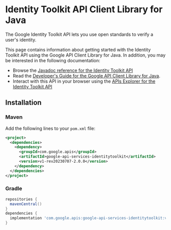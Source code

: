 # Identity Toolkit API Client Library for Java

The Google Identity Toolkit API lets you use open standards to verify a user's identity.

This page contains information about getting started with the Identity Toolkit API
using the Google API Client Library for Java. In addition, you may be interested
in the following documentation:

* Browse the [Javadoc reference for the Identity Toolkit API][javadoc]
* Read the [Developer's Guide for the Google API Client Library for Java][google-api-client].
* Interact with this API in your browser using the [APIs Explorer for the Identity Toolkit API][api-explorer]

## Installation

### Maven

Add the following lines to your `pom.xml` file:

```xml
<project>
  <dependencies>
    <dependency>
      <groupId>com.google.apis</groupId>
      <artifactId>google-api-services-identitytoolkit</artifactId>
      <version>v1-rev20230707-2.0.0</version>
    </dependency>
  </dependencies>
</project>
```

### Gradle

```gradle
repositories {
  mavenCentral()
}
dependencies {
  implementation 'com.google.apis:google-api-services-identitytoolkit:v1-rev20230707-2.0.0'
}
```

[javadoc]: https://googleapis.dev/java/google-api-services-identitytoolkit/latest/index.html
[google-api-client]: https://github.com/googleapis/google-api-java-client/
[api-explorer]: https://developers.google.com/apis-explorer/#p/identitytoolkit/v1/
